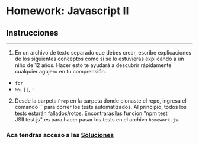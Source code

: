 # Homework: Javascript II

## Instrucciones
---
1. En un archivo de texto separado que debes crear, escribe explicaciones de los siguientes conceptos como si se lo estuvieras explicando a un niño de 12 años. Hacer esto te ayudará a descubrir rápidamente cualquier agujero en tu comprensión.

* `for`
* `&&`, `||`, `!`

2. Desde la carpeta `Prep` en la carpeta donde clonaste el repo, ingresa el comando `` para correr los tests automatizados. Al principio, todos los tests estarán fallados/rotos. Encontrarás las funcion "npm test JSII.test.js" es para hacer pasar los tests en el archivo `homework.js`.

### Aca tendras acceso a las [Soluciones](https://github.com/atralice/Curso.Prep.Henry/blob/solution/03-JS-II/homework/homework.js)